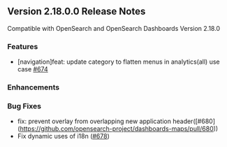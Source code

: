 ## Version 2.18.0.0 Release Notes
Compatible with OpenSearch and OpenSearch Dashboards Version 2.18.0

### Features
* [navigation]feat: update category to flatten menus in analytics(all) use case [#674](https://github.com/opensearch-project/dashboards-maps/pull/674)
### Enhancements
### Bug Fixes
* fix: prevent overlay from overlapping new application header([#680] (https://github.com/opensearch-project/dashboards-maps/pull/680))
* Fix dynamic uses of i18n ([#678](https://github.com/opensearch-project/dashboards-maps/pull/678))
